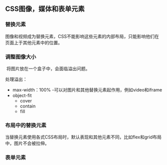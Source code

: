 ## CSS图像，媒体和表单元素

### 替换元素

​	图像和视频成为替换元素，CSS不能影响这些元素的内部布局，只能影响他们在页面上于其他元素中的位置。

### 调整图像大小

​	将图片放在一个盒子中，会面临溢出问题。

处理溢出：

- max-width：100% -可以对图片和其他替换元素起作用，例如video和iframe
- object-fit
  - cover
  - contain
  - fill

### 布局中的替换元素

​	当替换元素使用各式CSS布局时，默认表现和其他元素不同，比如flex和grid布局中，图片不会被拉伸。



### 表单元素

